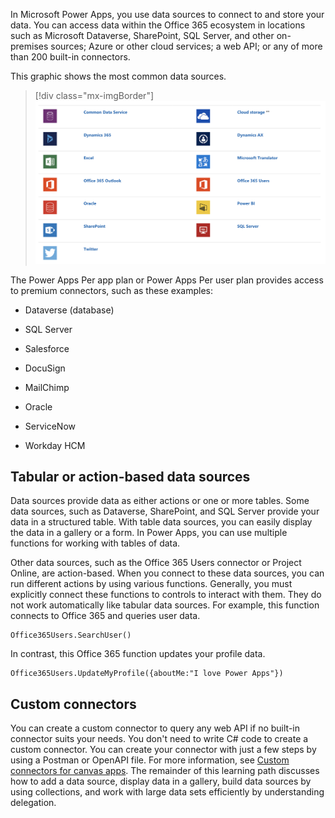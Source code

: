 In Microsoft Power Apps, you use data sources to connect to and store your data. You can access data within the Office 365 ecosystem in locations such as Microsoft Dataverse, SharePoint, SQL Server, and other on-premises sources; Azure or other cloud services; a web API; or any of more than 200 built-in connectors.

This graphic shows the most common data sources.

> [!div class="mx-imgBorder"]
> ![Screenshot of the most common data sources used.](../media/datasources.png)

The Power Apps Per app plan or Power Apps Per user plan provides access to
premium connectors, such as these examples:

- Dataverse (database)

- SQL Server

- Salesforce

- DocuSign

- MailChimp

- Oracle

- ServiceNow

- Workday HCM

## Tabular or action-based data sources

Data sources provide data as either actions or one or more tables. Some data sources, such as Dataverse, SharePoint, and SQL Server provide your data in a structured table. With table data sources, you can easily
display the data in a gallery or a form. In Power Apps, you can use multiple functions for working with tables of data.

Other data sources, such as the Office 365 Users connector or Project Online, are action-based. When you connect to these data sources, you can run different actions by using various functions. Generally, you must explicitly connect these functions to controls to interact with them. They do not work automatically like tabular data sources. For example, this function connects to Office 365 and queries user data.

```
Office365Users.SearchUser()
```

In contrast, this Office 365 function updates your profile data.

```
Office365Users.UpdateMyProfile({aboutMe:"I love Power Apps"})
```

## Custom connectors

You can create a custom connector to query any web API if no built-in connector suits your needs. You don't need to write C\# code to create a custom connector. You can create your connector with just a few steps by using a Postman or OpenAPI file. For more information, see [Custom connectors for canvas apps](/powerapps/maker/canvas-apps/register-custom-api/?azure-portal=true). The remainder of this learning path discusses how to add a data source,
display data in a gallery, build data sources by using collections, and work with large data sets efficiently by understanding delegation.

